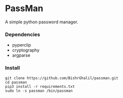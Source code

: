 # PassMan
A simple python password manager.
### Dependencies
* pyperclip
* cryptography
* argparse
### Install
```
git clone https://github.com/BishrGhalil/passman.git
cd passman
pip3 install -r requirements.txt
sudo ln -s passman /bin/passman
```
